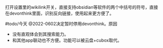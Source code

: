 

打开设置里的wikilink开关，直接支持obsidian等软件的两个中括号的符号，直接在devonthink里面，识别反向链接，使用起来更方便了。

#todo/今天 
@2022-0602决定暂时停用devonthink。原因
- 没有直观体会到其搜索能力。
- 和其他app联动也不方便。功能可以被云盘+cubox取代。
